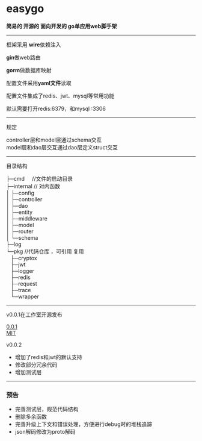 # easygo

**简易的 开源的 面向开发的 go单应用web脚手架**



---



框架采用 **wire**依赖注入

**gin**做web路由

**gorm**做数据库映射

配置文件采用**yaml文件**读取

配置文件集成了redis、jwt、mysql等常用功能

默认需要打开redis:6379，和mysql :3306






---

规定 <br>

controller层和model层通过schema交互 <br>
model层和dao层交互通过dao层定义struct交互

---

目录结构

├─cmd &nbsp;&nbsp;&nbsp; //文件的启动目录 <br>
├─internal // 对内函数 <br>
│ ├─config      
│ ├─controller  
│ ├─dao  
│ ├─entity  
│ ├─middleware  
│ ├─model  
│ ├─router  
│ └─schema  
├─log  
└─pkg //代码仓库 ，可引用 复用  <br>
&nbsp;&nbsp;&nbsp;├─cryptox  
&nbsp;&nbsp;&nbsp;├─jwt  
&nbsp;&nbsp;&nbsp;├─logger  
&nbsp;&nbsp;&nbsp;├─redis  
&nbsp;&nbsp;&nbsp;├─request  
&nbsp;&nbsp;&nbsp;├─trace   
&nbsp;&nbsp;&nbsp;└─wrapper


---

v0.0.1在工作室开源发布<br>

[0.0.1](http://gitlab.qnxg.net/qgo) <br>
[MIT](http://gitlab.qnxg.net/qgo/qgo/-/blob/master/LICENSE)

v0.0.2<br>

- 增加了redis和jwt的默认支持
- 修改部分冗余代码
- 增加测试层

---

### 预告

- 完善测试层，规范代码结构
- 删除多余函数
- 完善升级上下文和错误处理，方便进行debug时的堆栈追踪
- json解码修改为proto解码